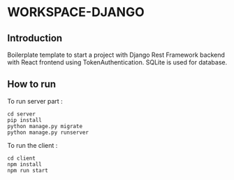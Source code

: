 # WORKSPACE-DJANGO

## Introduction

Boilerplate template to start a project with Django Rest Framework backend with React frontend using TokenAuthentication. SQLite is used for database.

## How to run

To run server part :
```
cd server
pip install 
python manage.py migrate
python manage.py runserver
```

To run the client :
```
cd client
npm install
npm run start
```
